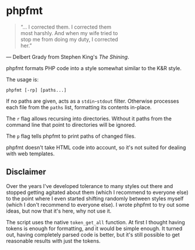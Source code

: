 # phpfmt

<blockquote>“... I corrected them. I corrected them<br>
most harshly. And when my wife tried to<br>
stop me from doing my duty, I corrected<br>
her.”</blockquote>
— Delbert Grady from Stephen King's <cite>The Shining</cite>.

phpfmt formats PHP code into a style somewhat similar to the K&R style.

The usage is:

	phpfmt [-rp] [paths...]

If no paths are given, acts as a `stdin`-`stdout` filter. Otherwise
processes each file from the `paths` list, formatting its contents
in-place.

The `r` flag allows recursing into directories. Without it paths from
the command line that point to directories will be ignored.

The `p` flag tells phpfmt to print paths of changed files.

phpfmt doesn't take HTML code into account, so it's not suited for 
dealing with web templates.


## Disclaimer

Over the years I've developed tolerance to many styles out there and
stopped getting agitated about them (which I recommend to
everyone else) to the point where I even started shifting randomly
between styles myself (which I don't recommend to everyone else). I
wrote phpfmt to try out some ideas, but now that it's here, why
not use it.

The script uses the native `token_get_all` function. At first I thought
having tokens is enough for formatting, and it would be simple enough.
It turned out, having completely parsed code is better, but it's still
possible to get reasonable results with just the tokens.

